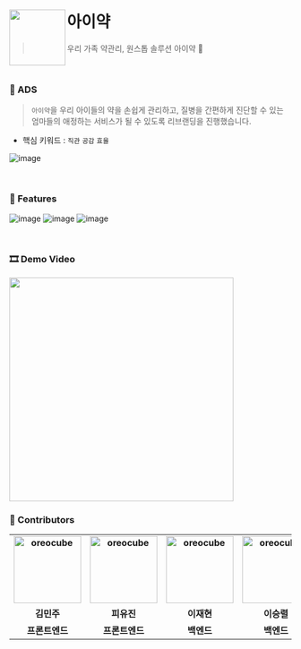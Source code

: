 # 아이약 <img src="https://github.com/KUSITMS-HDmedi-A/.github/assets/86800087/0787a29a-f683-4b9d-a0bc-fcde01e7be73" align=left width=100>
> 우리 가족 약관리, 원스톱 솔루션 아이약 💊


<br>

### 💭 ADS

> `아이약`을 우리 아이들의 약을 손쉽게 관리하고, 질병을 간편하게 진단할 수 있는 엄마들의 애정하는 서비스가 될 수 있도록 리브랜딩을 진행했습니다. <br/>
- 핵심 키워드 : `직관` `공감` `효율`

![image](https://github.com/KUSITMS-HDmedi-A/.github/assets/86800087/b4882da0-8899-415d-bc4a-c46703275d2e)

<br>

### 📍 Features
![image](https://github.com/KUSITMS-HDmedi-A/.github/assets/86800087/2653c5b9-b01f-4380-bb02-5c64bfc41abe)
![image](https://github.com/KUSITMS-HDmedi-A/.github/assets/86800087/5e1b89a3-1f66-42a9-9bda-08040a401ebc)
![image](https://github.com/KUSITMS-HDmedi-A/.github/assets/86800087/1579a471-496b-4259-acf5-595eada96c9c)

<br>

### 🎞️ Demo Video

<img src="https://github.com/KUSITMS-HDmedi-A/.github/assets/86800087/2fb5baa8-d949-4a7f-83fd-6255055b7640" align=center width=400>


<br>

### 🙌 Contributors

<div align="center">
<table style="font-weight : bold">
      <tr>
        <td align="center">
              <a href="https://github.com/mjkim1019">                 
                  <img alt="oreocube" src="https://avatars.githubusercontent.com/mjkim1019" width="120" />            
              </a>
           </td>
           <td align="center">
              <a href="https://github.com/PIYUJIN">                 
                  <img alt="oreocube" src="https://avatars.githubusercontent.com/PIYUJIN" width="120" />            
              </a>
           </td>
            <td align="center">
                <a href="https://github.com/versatile0010">                 
                    <img alt="oreocube" src="https://avatars.githubusercontent.com/versatile0010" width="120" />            
                </a>
             </td>
            <td align="center">
                <a href="https://github.com/Ryeolee">                 
                    <img alt="oreocube" src="https://avatars.githubusercontent.com/Ryeolee" width="120" />            
                </a>
             </td>
      </tr>
      <tr>
          <td align="center">김민주</td>
          <td align="center">피유진</td>
          <td align="center">이재현</td>
          <td align="center">이승렬</td>
      </tr>
      <tr>
          <td align="center">프론트엔드</td>
          <td align="center">프론트엔드</td>
          <td align="center">백엔드</td>
          <td align="center">백엔드</td>
      </tr>
  </table>
</div>
